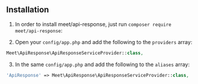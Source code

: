 ## Installation

1. In order to install meet/api-response, just run `composer require meet/api-response`:

2. Open your `config/app.php` and add the following to the `providers` array:

```php
Meet\ApiResponse\ApiResponseServiceProvider::class,
```

3. In the same `config/app.php` and add the following to the `aliases` array:

```php
'ApiResponse' => Meet\ApiResponse\ApiResponseServiceProvider::class,
```

<!-- 4) Run the command below to publish the package config file `config/entrust.php`:

```shell
php artisan vendor:publish
``` -->
